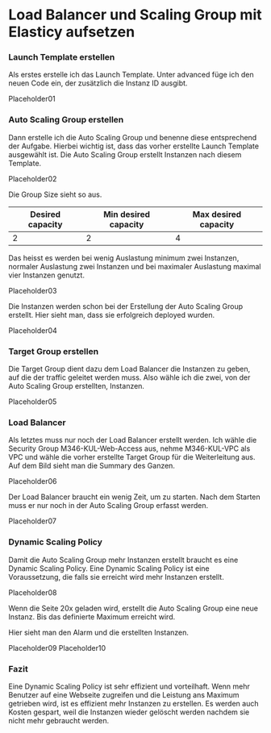 # Load Balancer und Scaling Group mit Elasticy aufsetzen

### Launch Template erstellen
Als erstes erstelle ich das Launch Template. Unter advanced füge ich den neuen Code ein, der zusätzlich die Instanz ID ausgibt. 

Placeholder01

### Auto Scaling Group erstellen
Dann erstelle ich die Auto Scaling Group und benenne diese entsprechend der Aufgabe. Hierbei wichtig ist, dass das vorher erstellte Launch Template ausgewählt ist. Die Auto Scaling Group erstellt Instanzen nach diesem Template. 

Placeholder02

Die Group Size sieht so aus.

| Desired capacity | Min desired capacity | Max desired capacity |
| ---------------- | -------------------- | -------------------- |
| 2                | 2                    | 4                    |

Das heisst es werden bei wenig Auslastung minimum zwei Instanzen, normaler Auslastung zwei Instanzen und bei maximaler Auslastung maximal vier Instanzen genutzt. 

Placeholder03

Die Instanzen werden schon bei der Erstellung der Auto Scaling Group erstellt. Hier sieht man, dass sie erfolgreich deployed wurden. 

Placeholder04

### Target Group erstellen
Die Target Group dient dazu dem Load Balancer die Instanzen zu geben, auf die der traffic geleitet werden muss. Also wähle ich die zwei, von der Auto Scaling Group erstellten, Instanzen. 

Placeholder05

### Load Balancer
Als letztes muss nur noch der Load Balancer erstellt werden. Ich wähle die Security Group M346-KUL-Web-Access aus, nehme M346-KUL-VPC als VPC und wähle die vorher erstellte Target Group für die Weiterleitung aus. Auf dem Bild sieht man die Summary des Ganzen. 

Placeholder06

Der Load Balancer braucht ein wenig Zeit, um zu starten. Nach dem Starten muss er nur noch in der Auto Scaling Group erfasst werden. 

Placeholder07

### Dynamic Scaling Policy
Damit die Auto Scaling Group mehr Instanzen erstellt braucht es eine Dynamic Scaling Policy. Eine Dynamic Scaling Policy ist eine Voraussetzung, die falls sie erreicht wird mehr Instanzen erstellt. 

Placeholder08

Wenn die Seite 20x geladen wird, erstellt die Auto Scaling Group eine neue Instanz. Bis das definierte Maximum erreicht wird. 

Hier sieht man den Alarm und die erstellten Instanzen. 

Placeholder09
Placeholder10

### Fazit
Eine Dynamic Scaling Policy ist sehr effizient und vorteilhaft. Wenn mehr Benutzer auf eine Webseite zugreifen und die Leistung ans Maximum getrieben wird, ist es effizient mehr Instanzen zu erstellen. Es werden auch Kosten gespart, weil die Instanzen wieder gelöscht werden nachdem sie nicht mehr gebraucht werden. 
